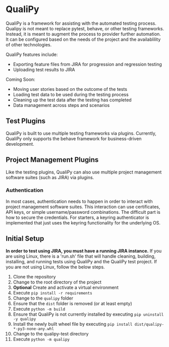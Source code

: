 # QualiPy
QualiPy is a framework for assisting with the automated testing process.  Qualipy is not meant to replace pytest, behave, or other testing frameworks.  Instead, it is meant to augment the process to provider further automation.  It can be configured based on the needs of the project and the availablility of other technologies.

QualiPy features include:
- Exporting feature files from JIRA for progression and regression testing
- Uploading test results to JIRA

Coming Soon:
- Moving user stories based on the outcome of the tests
- Loading test data to be used during the testing process
- Cleaning up the test data after the testing has completed
- Data management across steps and scenarios

## Test Plugins
QualiPy is built to use multiple testing frameworks via plugins.  Currently, QualiPy only supports the behave framework for business-driven development.

## Project Management Plugins
Like the testing plugins, QualiPy can also use multiple project management software suites (such as JIRA) via plugins.

### Authentication
In most cases, authentication needs to happen in order to interact with project management software suites.  This interaction can use certificates, API keys, or simple username/password combinations.  The difficult part is how to secure the credentials.  For starters, a keyring authenticator is implemented that just uses the keyring functionality for the underlying OS.

## Initial Setup
**In order to test using JIRA, you must have a running JIRA instance.**
If you are using Linux, there is a 'run.sh' file that will handle cleaning, building, installing, and running tests using QualiPy and the QualiPy test project.  If you are not using Linux, follow the below steps.

1. Clone the repository
1. Change to the root directory of the project
1. **Optional** Create and activate a virtual environment
1. Execute `pip install -r requirements`
1. Change to the `qualipy` folder
1. Ensure that the `dist` folder is removed (or at least empty)
1. Execute `python -m build`
1. Ensure that QualiPy is not currently installed by executing `pip uninstall -y qualipy`
1. Install the newly built wheel file by executing `pip install dist/qualipy-*-py3-none-any.whl`
1. Change to the qualipy-test directory
1. Execute `python -m qualipy`
